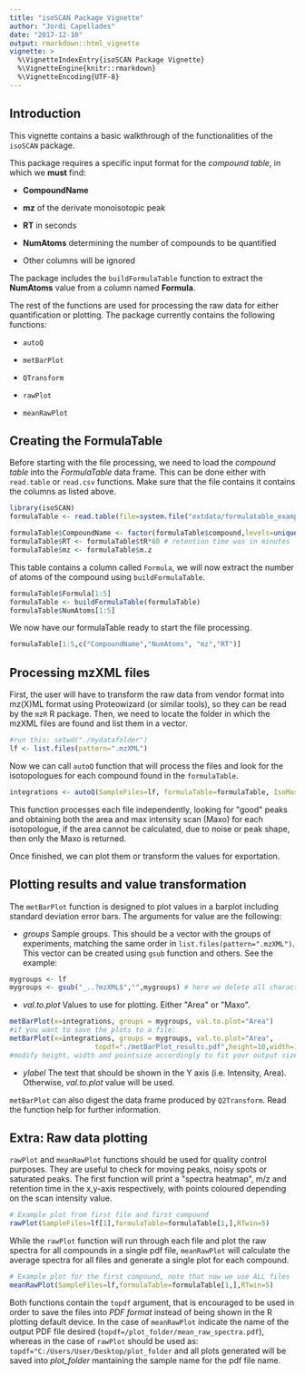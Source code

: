```yaml
---
title: "isoSCAN Package Vignette"
author: "Jordi Capellades"
date: "2017-12-10"
output: rmarkdown::html_vignette
vignette: >
  %\VignetteIndexEntry{isoSCAN Package Vignette}
  %\VignetteEngine{knitr::rmarkdown}
  %\VignetteEncoding{UTF-8}
---
```


## Introduction
This vignette contains a basic walkthrough of the functionalities of the `isoSCAN` package.

This package requires a specific input format for the _compound table_, in which we __must__ find:

* __CompoundName__

* __mz__ of the derivate monoisotopic peak

* __RT__ in seconds

* __NumAtoms__ determining the number of compounds to be quantified

* Other columns will be ignored

The package includes the `buildFormulaTable` function to extract the __NumAtoms__ value from a column named __Formula__.

The rest of the functions are used for processing the raw data for either quantification or plotting. The package currently contains the following functions:

* `autoQ`

* `metBarPlot`

* `QTransform`

* `rawPlot`

* `meanRawPlot`


## Creating the FormulaTable
Before starting with the file processing, we need to load the _compound table_ into the _FormulaTable_ data frame. This can be done either with `read.table` or `read.csv` functions. Make sure that the file contains it contains the columns as listed above.


```r
library(isoSCAN)
formulaTable <- read.table(file=system.file("extdata/formulatable_example.txt", package="isoSCAN"),header=T,sep="\t")

formulaTable$CompoundName <- factor(formulaTable$compound,levels=unique(formulaTable$compound)) # in factor format
formulaTable$RT <- formulaTable$tR*60 # retention time was in minutes
formulaTable$mz <- formulaTable$m.z
```

This table contains a column called `Formula`, we will now extract the number of atoms of the compound using `buildFormulaTable`.


```r
formulaTable$Formula[1:5]
formulaTable <- buildFormulaTable(formulaTable)
formulaTable$NumAtoms[1:5]
```

We now have our formulaTable ready to start the file processing.


```r
formulaTable[1:5,c("CompoundName","NumAtoms", "mz","RT")]
```

## Processing mzXML files
First, the user will have to transform the raw data from vendor format into mz(X)ML format using Proteowizard (or similar tools), so they can be read by the `mzR` R package.
Then, we need to locate the folder in which the mzXML files are found and list them in a vector.


```r
#run this: setwd("./mydatafolder")
lf <- list.files(pattern=".mzXML")
```

Now we can call `autoQ` function that will process the files and look for the isotopologues for each compound found in the `formulaTable`.


```r
integrations <- autoQ(SampleFiles=lf, formulaTable=formulaTable, IsoMass = 1.003355, RTwin = 5, toplot = F, ScanE = 0.1, IntE= 0.4, fit.p = 0.05)
```
This function processes each file independently, looking for "good" peaks and obtaining both the area and max intensity scan (Maxo) for each isotopologue, if the area cannot be calculated, due to noise or peak shape, then only the Maxo is returned.

Once finished, we can plot them or transform the values for exportation. 

## Plotting results and value transformation
The `metBarPlot` function is designed to plot values in a barplot including standard deviation error bars. The arguments for value are the following:

* _groups_ Sample groups. This should be a vector with the groups of experiments, matching the same order in `list.files(pattern=".mzXML")`. This vector can be created using `gsub` function and others. See the example:


```r
mygroups <- lf
mygroups <- gsub("_..?mzXML$","",mygroups) # here we delete all characters after the last "_" until the end of the sample name (check regular expressions in R)
```

* _val.to.plot_ Values to use for plotting. Either "Area" or "Maxo".


```r
metBarPlot(x=integrations, groups = mygroups, val.to.plot="Area")
#if you want to save the plots to a file:
metBarPlot(x=integrations, groups = mygroups, val.to.plot="Area",
					 topdf="./metBarPlot_results.pdf",height=10,width=18,pointsize=16)
#modify height, width and pointsize accordingly to fit your output size

```

* _ylabel_ The text that should be shown in the Y axis (i.e. Intensity, Area). Otherwise, _val.to.plot_ value will be used. 

`metBarPlot` can also digest the data frame produced by `Q2Transform`. Read the function help for further information. 

## Extra: Raw data plotting
`rawPlot` and `meanRawPlot` functions should be used for quality control purposes. They are useful to check for moving peaks, noisy spots or saturated peaks.
The first function will print a "spectra heatmap", m/z and retention time in the x,y-axis respectively, with points coloured depending on the scan intensity value. 


```r
# Example plot from first file and first compound
rawPlot(SampleFiles=lf[1],formulaTable=formulaTable[1,],RTwin=5)
```

While the `rawPlot` function will run through each file and plot the raw spectra for all compounds in a single pdf file, `meanRawPlot` will calculate the average spectra for all files and generate a single plot for each compound.


```r
# Example plot for the first compound, note that now we use ALL files
meanRawPlot(SampleFiles=lf,formulaTable=formulaTable[1,],RTwin=5)
```

Both functions contain the `topdf` argument, that is encouraged to be used in order to save the files into _PDF format_ instead of being shown in the R plotting default device. In the case of `meanRawPlot` indicate the name of the output PDF file desired (`topdf=/plot_folder/mean_raw_spectra.pdf`), whereas in the case of `rawPlot` should be used as: `topdf="C:/Users/User/Desktop/plot_folder` and all plots generated will be saved into *plot_folder* mantaining the sample name for the pdf file name.

